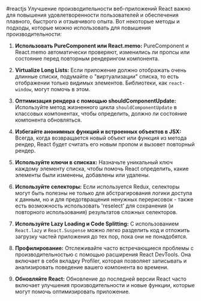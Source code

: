 #reactjs 
Улучшение производительности веб-приложений React важно для повышения удовлетворенности пользователей и обеспечения плавного, быстрого и отзывчивого опыта. Вот некоторые методы и подходы, которые можно использовать для повышения производительности:

1. **Использовать PureComponent или React.memo:** PureComponent и React.memo автоматически проверяют, изменились ли пропсы или состояние перед повторным рендерингом компонента.

3. **Virtualize Long Lists:** Если приложение должно отображать очень длинные списки, подумайте о "виртуализации" списка, то есть отображении только видимых элементов. Библиотеки, как `react-window`, могут помочь в этом.

4. **Оптимизация рендера с помощью shouldComponentUpdate:** Используйте метод жизненного цикла `shouldComponentUpdate` в классовых компонентах, чтобы определить, должно ли состояние компонента обновляться.

5. **Избегайте анонимных функций и встроенных объектов в JSX:** Всегда, когда возвращается новый объект или функция из метода рендер, React будет считать его новым пропом и вызовет повторный рендер.

6. **Используйте ключи в списках:** Назначьте уникальный ключ каждому элементу списка, чтобы помочь React определить, какие элементы были изменены, добавлены или удалены.

7. **Используйте селекторы:** Если используется Redux, селекторы могут быть полезны не только для абстрагирования логики доступа к данным, но и для предотвращения ненужных перерисовок - также есть возможность использовать 'reselect' для сохранения (и повторного использования) результатов сложных селекторов.

8. **Используйте Lazy Loading и Code Splitting:** С использованием `React.lazy` и `React.Suspense` можно легко разделить код и отложить загрузку частей приложения до тех пор, пока они не понадобятся.

9. **Профилирование:** Отслеживайте часто встречающиеся проблемы с производительностью с помощью расширения React DevTools. Она включает в себя вкладку Profiler, которая позволяет записывать и анализировать поведение вашего компонента во времени.

10. **Обновляйте React:** Обновление до последней версии React часто включает улучшения производительности и новые функции, которые могут помочь оптимизировать приложение.